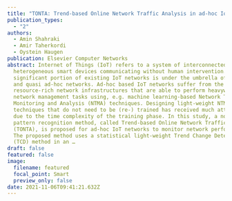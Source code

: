 ```yaml
---
title: "TONTA: Trend-based Online Network Traffic Analysis in ad-hoc IoT Networks"
publication_types:
  - "2"
authors:
  - Amin Shahraki
  - Amir Taherkordi
  - Oystein Haugen
publication: Elsevier Computer Networks
abstract: Internet of Things (IoT) refers to a system of interconnected
  heterogeneous smart devices communicating without human intervention. A
  significant portion of existing IoT networks is under the umbrella of ad-hoc
  and quasi ad-hoc networks. Ad-hoc based IoT networks suffer from the lack of
  resource-rich network infrastructures that are able to perform heavyweight
  network management tasks using, e.g. machine learning-based Network Traffic
  Monitoring and Analysis (NTMA) techniques. Designing light-weight NTMA
  techniques that do not need to be (re-) trained has received much attention
  due to the time complexity of the training phase. In this study, a novel
  pattern recognition method, called Trend-based Online Network Traffic Analysis
  (TONTA), is proposed for ad-hoc IoT networks to monitor network performance.
  The proposed method uses a statistical light-weight Trend Change Detection
  (TCD) method in an …
draft: false
featured: false
image:
  filename: featured
  focal_point: Smart
  preview_only: false
date: 2021-11-06T09:41:21.632Z
---
```

